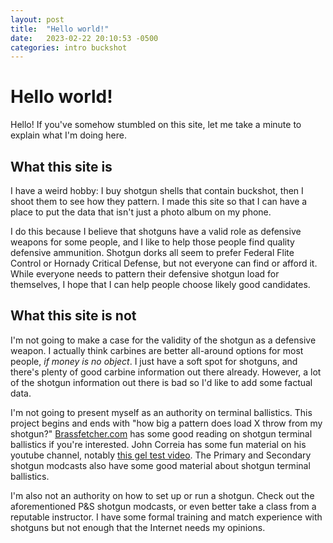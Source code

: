```yaml
---
layout: post
title:  "Hello world!"
date:   2023-02-22 20:10:53 -0500
categories: intro buckshot
---
```

# Hello world!

Hello! If you've somehow stumbled on this site, let me take a minute to explain what I'm doing here.

## What this site is

I have a weird hobby: I buy shotgun shells that contain buckshot, then I shoot them to see how they pattern. I made this site so that I can have
a place to put the data that isn't just a photo album on my phone.

I do this because I believe that shotguns have a valid role as defensive weapons for some people, and I like to help those people find quality
defensive ammunition. Shotgun dorks all seem to prefer Federal Flite Control or Hornady Critical Defense, but not everyone can find or afford it. 
While everyone needs to pattern their defensive shotgun load for themselves, I hope that I can help people choose likely good candidates.

## What this site is not

I'm not going to make a case for the validity of the shotgun as a defensive weapon. I actually think carbines are better all-around options for most
people, *if money is no object*. I just have a soft spot for shotguns, and there's plenty of good carbine information out there already. However,
a lot of the shotgun information out there is bad so I'd like to add some factual data.

I'm not going to present myself as an authority on terminal ballistics. This project begins and ends with "how big a pattern does load X throw from my
shotgun?" [Brassfetcher.com](https://brassfetcher.com/Shotguns/12%20Gauge%20Shotgun/12%20Gauge%20Shotgun.html) has some good reading on shotgun 
terminal ballistics if you're interested. John Correia has some fun material on his youtube channel, notably 
[this gel test video](https://www.youtube.com/watch?v=-VeeqLX0CZA). The Primary and Secondary shotgun modcasts also have some good material about 
shotgun terminal ballistics.

I'm also not an authority on how to set up or run a shotgun. Check out the aforementioned P&S shotgun modcasts, or even better take a class from a
reputable instructor. I have some formal training and match experience with shotguns but not enough that the Internet needs my opinions.
